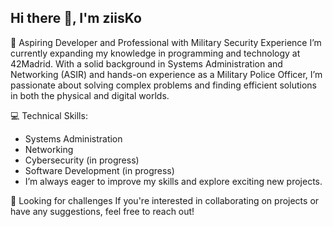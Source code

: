 ## Hi there 👋, I'm ziisKo

🚀 Aspiring Developer and Professional with Military Security Experience
I’m currently expanding my knowledge in programming and technology at 42Madrid. With a solid background in Systems Administration and Networking (ASIR) and hands-on experience as a Military Police Officer, I’m passionate about solving complex problems and finding efficient solutions in both the physical and digital worlds.

💻 Technical Skills:

- Systems Administration
- Networking
- Cybersecurity (in progress)
- Software Development (in progress)
- I’m always eager to improve my skills and explore exciting new projects.

🎯 Looking for challenges
If you're interested in collaborating on projects or have any suggestions, feel free to reach out!
